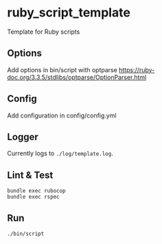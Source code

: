 # ruby_script_template
Template for Ruby scripts

## Options

Add options in bin/script with optparse
https://ruby-doc.org/3.3.5/stdlibs/optparse/OptionParser.html

## Config

Add configuration in config/config.yml

## Logger

Currently logs to `./log/template.log`.

## Lint & Test

```
bundle exec rubocop
bundle exec rspec
```

## Run

```
./bin/script
```
